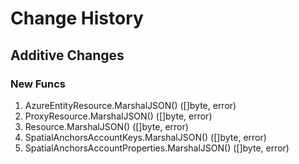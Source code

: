 # Change History

## Additive Changes

### New Funcs

1. AzureEntityResource.MarshalJSON() ([]byte, error)
1. ProxyResource.MarshalJSON() ([]byte, error)
1. Resource.MarshalJSON() ([]byte, error)
1. SpatialAnchorsAccountKeys.MarshalJSON() ([]byte, error)
1. SpatialAnchorsAccountProperties.MarshalJSON() ([]byte, error)
